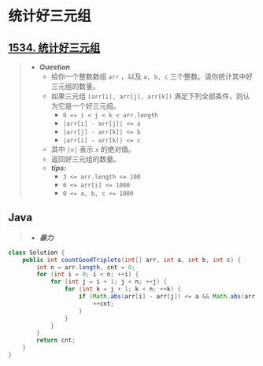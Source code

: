# 统计好三元组

## [1534. 统计好三元组](https://leetcode.cn/problems/count-good-triplets/)

> - ***Question***
>   - 给你一个整数数组 `arr` ，以及 `a, b, c` 三个整数。请你统计其中好三元组的数量。
>   - 如果三元组 `(arr[i], arr[j], arr[k])` 满足下列全部条件，则认为它是一个好三元组。
>     - `0 <= i < j < k < arr.length`
>     - `|arr[i] - arr[j]| <= a`
>     - `|arr[j] - arr[k]| <= b`
>     - `|arr[i] - arr[k]| <= c`
>   - 其中 `|x|` 表示 `x` 的绝对值。
>   - 返回好三元组的数量。
>   - ***tips:***
>     - `3 <= arr.length <= 100`
>     - `0 <= arr[i] <= 1000`
>     - `0 <= a, b, c <= 1000`

## Java

> - ***暴力***

```java
class Solution {
    public int countGoodTriplets(int[] arr, int a, int b, int c) {
        int n = arr.length, cnt = 0;
        for (int i = 0; i < n; ++i) {
            for (int j = i + 1; j < n; ++j) {
                for (int k = j + 1; k < n; ++k) {
                    if (Math.abs(arr[i] - arr[j]) <= a && Math.abs(arr[j] - arr[k]) <= b && Math.abs(arr[i] - arr[k]) <= c) {
                        ++cnt;
                    }
                }
            }
        }
        return cnt;
    }
}
```
